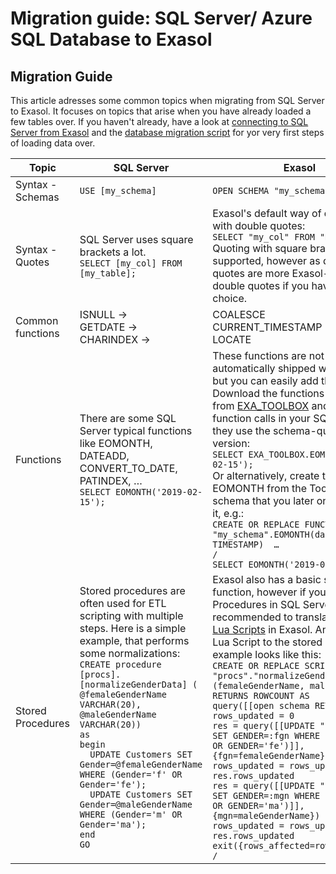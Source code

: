 # Migration guide: SQL Server/  Azure SQL Database to Exasol 
## Migration Guide

This article adresses some common topics when migrating from SQL Server to Exasol. It focuses on topics that arise when you have already loaded a few tables over. If you haven't already, have a look at [connecting to SQL Server from Exasol](https://docs.exasol.com/loading_data/connect_databases/sql_server.htm "Exasol") and the [database migration script](https://github.com/EXASOL/database-migration#sql-server "Exasol") for yor very first steps of loading data over.


|Topic   |SQL Server   |Exasol   |
|---|---|---|
|Syntax - Schemas   |```USE [my_schema] ```   |```OPEN SCHEMA "my_schema"; ```   |
|Syntax - Quotes   |SQL Server uses square brackets a lot. <br> ```SELECT [my_col] FROM [my_table];```   |Exasol's default way of quoting is with double quotes: <br> ```SELECT "my_col" FROM "my_table";```<br>Quoting with square brackets is also supported, however as double quotes are more Exasol-style, use double quotes if you have the choice.   |
|Common functions   |ISNULL → <br>GETDATE → <br>CHARINDEX →   |COALESCE <br>CURRENT_TIMESTAMP <br>LOCATE   |
|Functions   |There are some SQL Server typical functions like EOMONTH, DATEADD, CONVERT_TO_DATE, PATINDEX, … <br>```SELECT EOMONTH('2019-02-15');```   |These functions are not automatically shipped with Exasol, but you can easily add them: Download the functions you need from [EXA_TOOLBOX](https://github.com/exasol/exa-toolbox/tree/master/sqlserver_compatibility "Exasol") and change the function calls in your SQL so that they use the schema-qualified version:<br>```SELECT EXA_TOOLBOX.EOMONTH('2019-02-15');```<br>Or alternatively, create the function EOMONTH from the Toolbox in the schema that you later on want to use it, e.g.:<br>```CREATE OR REPLACE FUNCTION "my_schema".EOMONTH(date_in IN TIMESTAMP)  …```<br>```/```<br>```SELECT EOMONTH('2019-02-15');```    |
|Stored Procedures    |Stored procedures are often used for ETL scripting with multiple steps. Here is a simple example, that performs some normalizations:<br>```CREATE procedure [procs].[normalizeGenderData] ( ```<br>``` @femaleGenderName VARCHAR(20), ```<br>``` @maleGenderName VARCHAR(20)) ```<br>```as```<br>```begin```<br>```  UPDATE Customers SET Gender=@femaleGenderName WHERE (Gender='f' OR Gender='fe');```<br>```  UPDATE Customers SET Gender=@maleGenderName WHERE (Gender='m' OR Gender='ma');```<br>```end```<br>```GO```   |Exasol also has a basic set of function, however if you used Stored Procedures in SQL Server, it's recommended to translate them into [Lua Scripts](https://docs.exasol.com/database_concepts/udf_scripts/lua.htm "Exasol") in Exasol. An equivalent Lua Script to the stored procedure example looks like this:<br>```CREATE OR REPLACE SCRIPT "procs"."normalizeGenderData"(femaleGenderName, maleGenderName) RETURNS ROWCOUNT AS```<br>```query([[open schema RETAIL]]) ```<br>```rows_updated = 0 ```<br>```res = query([[UPDATE "Customers" SET GENDER=:fgn WHERE (GENDER='f' OR GENDER='fe')]], {fgn=femaleGenderName}) ```<br>```rows_updated = rows_updated + res.rows_updated ```<br>```res = query([[UPDATE "Customers" SET GENDER=:mgn WHERE (GENDER='m' OR GENDER='ma')]],{mgn=maleGenderName}) ```<br>```rows_updated = rows_updated + res.rows_updated ```<br>```exit({rows_affected=rows_updated}) ```<br>```/```    |


